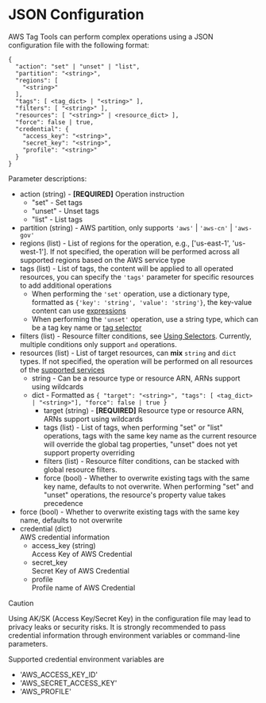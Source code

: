 # JSON Configuration

AWS Tag Tools can perform complex operations using a JSON configuration file with the following format:

```pycon
{
  "action": "set" | "unset" | "list",
  "partition": "<string>",
  "regions": [
    "<string>"
  ],
  "tags": [ <tag_dict> | "<string>" ],
  "filters": [ "<string>" ],
  "resources": [ "<string>" | <resource_dict> ],
  "force": false | true,
  "credential": {
    "access_key": "<string>",
    "secret_key": "<string>",
    "profile": "<string>"
  }
}
```

Parameter descriptions:

- action (string) - **[REQUIRED]** Operation instruction
    * "set" - Set tags
    * "unset" - Unset tags
    * "list" - List tags
- partition (string) - AWS partition, only supports `'aws'` | `'aws-cn'` | `'aws-gov'`
- regions (list) - List of regions for the operation, e.g., ['us-east-1', 'us-west-1']. If not specified, the operation
  will be performed across all supported regions based on the AWS service type
- tags (list) - List of tags, the content will be applied to all operated resources, you can specify the `'tags'`
  parameter for specific resources to add additional operations
    * When performing the `'set'` operation, use a dictionary type, formatted as `{'key': 'string', 'value': 'string'}`,
      the key-value content can use [expressions](Use-Expression.md)
    * When performing the `'unset'` operation, use a string type, which can be a tag key name
      or [tag selector](Use-Selector.md)
- filters (list) - Resource filter conditions, see [Using Selectors](Use-Selector.md). Currently, multiple conditions
  only support `and` operations.
- resources (list) - List of target resources, can **mix** `string` and `dict` types. If not specified, the operation
  will be performed on all resources of the [supported services](Supported-Services.md)
    * string - Can be a resource type or resource ARN, ARNs support using wildcards
    * dict - Formatted as `{ "target": "<string>", "tags": [ <tag_dict> | "<string>"], "force": false | true }`
        * target (string) - **[REQUIRED]** Resource type or resource ARN, ARNs support using wildcards
        * tags (list) - List of tags, when performing "set" or "list" operations, tags with the same key name as the
          current resource will override the global tag properties, "unset" does not yet support property overriding
        * filters (list) - Resource filter conditions, can be stacked with global resource filters.
        * force (bool) - Whether to overwrite existing tags with the same key name, defaults to not overwrite. When
          performing "set" and "unset" operations, the resource's property value takes precedence
- force (bool) - Whether to overwrite existing tags with the same key name, defaults to not overwrite
- credential (dict) <br/> AWS credential information
    * access_key (string) <br/> Access Key of AWS Credential
    * secret_key <br/> Secret Key of AWS Credential
    * profile <br/> Profile name of AWS Credential

> [!Caution]
> Using AK/SK (Access Key/Secret Key) in the configuration file may lead to privacy leaks or security risks. It is
> strongly recommended to pass credential information through environment variables or command-line parameters.
>
> Supported credential environment variables are
> * 'AWS_ACCESS_KEY_ID'
> * 'AWS_SECRET_ACCESS_KEY'
> * 'AWS_PROFILE'